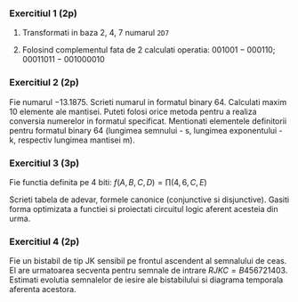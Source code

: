 ### Exercitiul 1 (2p)

1. Transformati in baza 2, 4, 7 numarul `2D7`

2. Folosind complementul fata de 2 calculati operatia: $001001 - 000110; 00011011 - 001000010$

### Exercitiul 2 (2p)

Fie numarul $-13.1875$. Scrieti numarul in formatul binary 64. Calculati maxim 10 elemente ale mantisei. Puteti folosi orice metoda pentru a realiza conversia numerelor in formatul specificat. Mentionati elementele definitorii pentru formatul binary 64 (lungimea semnului - s, lungimea exponentului - k, respectiv lungimea mantisei m).

### Exercitiul 3 (3p)

Fie functia definita pe 4 biti: $f(A,B,C,D) = \displaystyle\prod(4,6,C,E)$

Scrieti tabela de adevar, formele canonice (conjunctive si disjunctive). Gasiti forma optimizata a functiei si proiectati circuitul logic aferent acesteia din urma.

### Exercitiul 4 (2p)

Fie un bistabil de tip JK sensibil pe frontul ascendent al semnalului de ceas. El are urmatoarea secventa pentru semnale de intrare $RJKC = B456721403$. Estimati evolutia semnalelor de iesire ale bistabilului si diagrama temporala aferenta acestora.

